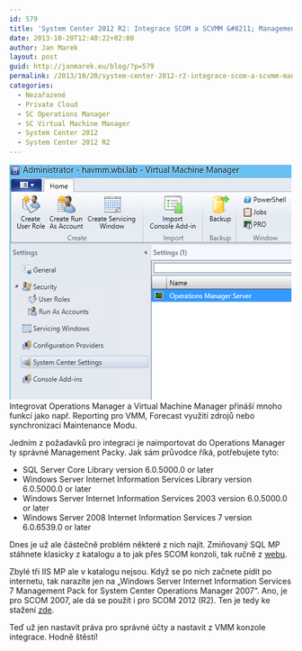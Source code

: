```yaml
---
id: 579
title: 'System Center 2012 R2: Integrace SCOM a SCVMM &#8211; Management Packy'
date: 2013-10-20T12:40:22+02:00
author: Jan Marek
layout: post
guid: http://janmarek.eu/blog/?p=579
permalink: /2013/10/20/system-center-2012-r2-integrace-scom-a-scvmm-management-packy/
categories:
  - Nezařazené
  - Private Cloud
  - SC Operations Manager
  - SC Virtual Machine Manager
  - System Center 2012
  - System Center 2012 R2
---
```

[<img class="alignleft size-full wp-image-581" alt="scom-scvmm-integration" src="/wp-content/uploads/2013/10/scom-scvmm-integration.png" width="502" height="418" />](/wp-content/uploads/2013/10/scom-scvmm-integration.png)Integrovat Operations Manager a Virtual Machine Manager přináší mnoho funkcí jako např. Reporting pro VMM, Forecast využití zdrojů nebo synchronizaci Maintenance Modu.

Jedním z požadavků pro integraci je naimportovat do Operations Manager ty správné Management Packy. Jak sám průvodce říká, potřebujete tyto:

  * SQL Server Core Library version 6.0.5000.0 or later
  * Windows Server Internet Information Services Library version 6.0.5000.0 or later
  * Windows Server Internet Information Services 2003 version 6.0.5000.0 or later
  * Windows Server 2008 Internet Information Services 7 version 6.0.6539.0 or later

Dnes je už ale částečně problém některé z nich najít. Zmiňovaný SQL MP stáhnete klasicky z katalogu a to jak přes SCOM konzoli, tak ručně z <a href="http://www.microsoft.com/en-us/download/details.aspx?id=10631" target="_blank">webu</a>.

Zbylé tři IIS MP ale v katalogu nejsou. Když se po nich začnete pídit po internetu, tak narazíte jen na &#8222;Windows Server Internet Information Services 7 Management Pack for System Center Operations Manager 2007&#8220;. Ano, je pro SCOM 2007, ale dá se použít i pro SCOM 2012 (R2). Ten je tedy ke stažení <a href="http://www.microsoft.com/en-us/download/confirmation.aspx?id=9815" target="_blank">zde</a>.

Teď už jen nastavit práva pro správné účty a nastavit z VMM konzole integrace. Hodně štěstí!
